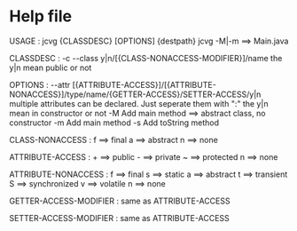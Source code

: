 # Help file

USAGE :
  jcvg {CLASSDESC} [OPTIONS] {destpath}
  jcvg -M|-m ==> Main.java

CLASSDESC :
  -c --class
    y|n/[{CLASS-NONACCESS-MODIFIER}]/name
      the y|n mean public or not

OPTIONS :
  \--attr
    [{ATTRIBUTE-ACCESS}]/[{ATTRIBUTE-NONACCESS}]/type/name/{GETTER-ACCESS}/SETTER-ACCESS/y|n
      multiple attributes can be declared. Just seperate them with ":"
      the y|n mean in constructor or not
  \-M
    Add main method ==> abstract class, no constructor
  \-m
    Add main method
  \-s
    Add toString method

CLASS-NONACCESS :
  f ==> final
  a ==> abstract
  n ==> none


ATTRIBUTE-ACCESS :
  \+ ==> public
  \- ==> private
  ~ ==> protected
  n ==> none

ATTRIBUTE-NONACCESS :
  f ==> final
  s ==> static
  a ==> abstract
  t ==> transient
  S ==> synchronized
  v ==> volatile
  n ==> none

GETTER-ACCESS-MODIFIER :
  same as ATTRIBUTE-ACCESS

SETTER-ACCESS-MODIFIER :
  same as ATTRIBUTE-ACCESS
